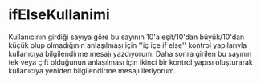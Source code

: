 # ifElseKullanimi

Kullanıcının girdiği sayıya göre bu sayının 10'a eşit/10'dan büyük/10'dan küçük olup olmadığının anlaşılması için ''iç içe if else'' kontrol yapılarıyla kullanıcıya bilgilendirme mesajı yazdıyorum.
Daha sonra girilen bu sayının tek veya çift olduğunun anlaşılması için ikinci bir kontrol yapısı oluşturarak kullanıcıya yeniden bilgilendirme mesajı iletiyorum.
